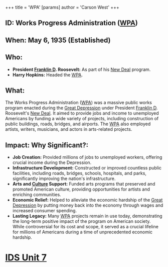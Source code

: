 +++
 title = 'WPA'
[params]
	author = 'Carson West'
+++
## ID: Works Progress Administration ([WPA](./../wpa/))

## When: May 6, 1935 (Established)

## Who: 
* **President [Franklin D](./../franklin-d/). Roosevelt:** As part of his [New Deal](./../new-deal/) program.
* **Harry Hopkins:** Headed the [WPA](./../wpa/).

## What: 

The Works Progress Administration ([WPA](./../wpa/)) was a massive public works program enacted during the [Great Depression](./../great-depression/) under President [Franklin D](./../franklin-d/). Roosevelt's [New Deal](./../new-deal/). It aimed to provide jobs and income to unemployed Americans by funding a wide variety of projects, including construction of public buildings, roads, bridges, and airports. The [WPA](./../wpa/) also employed artists, writers, musicians, and actors in arts-related projects.

## Impact: Why Significant?: 
* **Job Creation:** Provided millions of jobs to unemployed workers, offering crucial income during the Depression.
* **Infrastructure Development:** Constructed or improved countless public facilities, including roads, bridges, schools, hospitals, and parks, significantly improving the nation's infrastructure.
* **Arts and [Culture](./../culture/) Support:** Funded arts programs that preserved and promoted American culture, providing opportunities for artists and enriching communities.
* **Economic Relief:** Helped to alleviate the economic hardship of the [Great Depression](./../great-depression/) by putting money back into the economy through wages and increased consumer spending.
* **Lasting Legacy:** Many [WPA](./../wpa/) projects remain in use today, demonstrating the long-term positive impact of the program on American society. While controversial for its cost and scope, it served as a crucial lifeline for millions of Americans during a time of unprecedented economic hardship.

# [IDS Unit 7](./../ids-unit-7/)